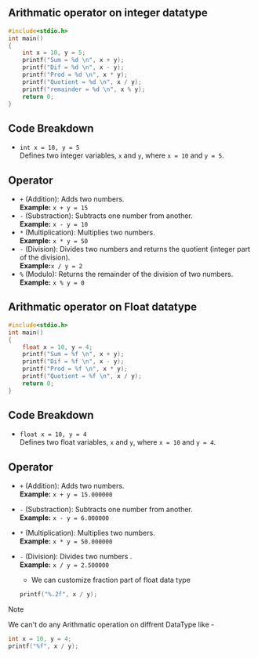 ## Arithmatic operator on integer datatype

```c
#include<stdio.h>
int main()
{
    int x = 10, y = 5;
    printf("Sum = %d \n", x + y);
    printf("Dif = %d \n", x - y);
    printf("Prod = %d \n", x * y);
    printf("Quotient = %d \n", x / y);
    printf("remainder = %d \n", x % y);
    return 0;
}
```
## Code Breakdown

- `int x = 10, y = 5` <br>
Defines two integer variables, `x` and `y`, where `x = 10` and `y = 5`.

## Operator 
- `+` (Addition): Adds two numbers.<br> **Example:** `x + y = 15`
- `-` (Substraction): Subtracts one number from another.<br> **Example:** `x - y = 10`
- `*` (Multiplication): Multiplies two numbers.<br> **Example:** `x * y = 50`
- `-` (Division): Divides two numbers and returns the quotient (integer part of the division). <br> **Example:**`x / y = 2`
- `%` (Modulo): Returns the remainder of the division of two numbers.<br> **Example:** `x % y = 0`


## Arithmatic operator on Float datatype
```c
#include<stdio.h>
int main()
{
    float x = 10, y = 4;
    printf("Sum = %f \n", x + y);
    printf("Dif = %f \n", x - y);
    printf("Prod = %f \n", x * y);
    printf("Quotient = %f \n", x / y);
    return 0;
}
```
## Code Breakdown

- `float x = 10, y = 4` <br>
Defines two float variables, `x` and `y`, where `x = 10` and `y = 4`.


## Operator 
- `+` (Addition): Adds two numbers.<br> **Example:** `x + y = 15.000000`
- `-` (Substraction): Subtracts one number from another.<br> **Example:** `x - y = 6.000000`
- `*` (Multiplication): Multiplies two numbers.<br> **Example:** `x * y = 50.000000`
- `-` (Division): Divides two numbers . <br> **Example:** `x / y = 2.500000`
    
    - We can customize fraction part of float data type
    ```c
    printf("%.2f", x / y);
    ```

> [!NOTE]
> We can't do any Arithmatic operation on diffrent DataType like -

```c
int x = 10, y = 4;
printf("%f", x / y);
```
